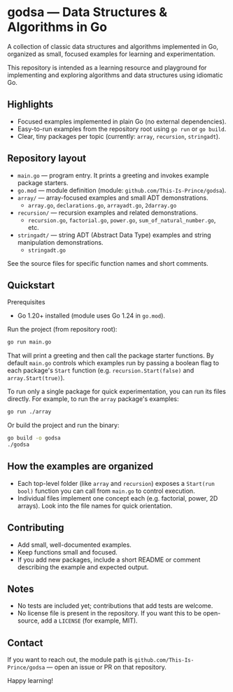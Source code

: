 # godsa — Data Structures & Algorithms in Go

A collection of classic data structures and algorithms implemented in Go, organized as small, focused examples for learning and experimentation.

This repository is intended as a learning resource and playground for implementing and exploring algorithms and data structures using idiomatic Go.


## Highlights

- Focused examples implemented in plain Go (no external dependencies).
- Easy-to-run examples from the repository root using `go run` or `go build`.
- Clear, tiny packages per topic (currently: `array`, `recursion`, `stringadt`).


## Repository layout

- `main.go` — program entry. It prints a greeting and invokes example package starters.
- `go.mod` — module definition (module: `github.com/This-Is-Prince/godsa`).
- `array/` — array-focused examples and small ADT demonstrations.
	- `array.go`, `declarations.go`, `arrayadt.go`, `2darray.go`
- `recursion/` — recursion examples and related demonstrations.
	- `recursion.go`, `factorial.go`, `power.go`, `sum_of_natural_number.go`, etc.
- `stringadt/` — string ADT (Abstract Data Type) examples and string manipulation demonstrations.
	- `stringadt.go`

See the source files for specific function names and short comments.

## Quickstart

Prerequisites

- Go 1.20+ installed (module uses Go 1.24 in `go.mod`).

Run the project (from repository root):

```zsh
go run main.go
```

That will print a greeting and then call the package starter functions. By default `main.go` controls which examples run by passing a boolean flag to each package's `Start` function (e.g. `recursion.Start(false)` and `array.Start(true)`).

To run only a single package for quick experimentation, you can run its files directly. For example, to run the `array` package's examples:

```zsh
go run ./array
```

Or build the project and run the binary:

```zsh
go build -o godsa
./godsa
```

## How the examples are organized

- Each top-level folder (like `array` and `recursion`) exposes a `Start(run bool)` function you can call from `main.go` to control execution.
- Individual files implement one concept each (e.g. factorial, power, 2D arrays). Look into the file names for quick orientation.

## Contributing

- Add small, well-documented examples.
- Keep functions small and focused.
- If you add new packages, include a short README or comment describing the example and expected output.

## Notes

- No tests are included yet; contributions that add tests are welcome.
- No license file is present in the repository. If you want this to be open-source, add a `LICENSE` (for example, MIT).

## Contact

If you want to reach out, the module path is `github.com/This-Is-Prince/godsa` — open an issue or PR on that repository.

Happy learning!

